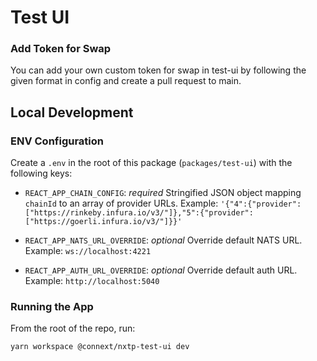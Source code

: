 # Test UI

### Add Token for Swap
 You can add your own custom token for swap in test-ui by following the given format in config and create a pull request to main.

## Local Development

### ENV Configuration

Create a `.env` in the root of this package (`packages/test-ui`) with the following keys:

- `REACT_APP_CHAIN_CONFIG`: _required_ Stringified JSON object mapping `chainId` to an array of provider URLs. Example: `'{"4":{"provider":["https://rinkeby.infura.io/v3/"]},"5":{"provider":["https://goerli.infura.io/v3/"]}}'`

- `REACT_APP_NATS_URL_OVERRIDE`: _optional_ Override default NATS URL. Example: `ws://localhost:4221`

- `REACT_APP_AUTH_URL_OVERRIDE`: _optional_ Override default auth URL. Example: `http://localhost:5040`

### Running the App

From the root of the repo, run:

`yarn workspace @connext/nxtp-test-ui dev`
